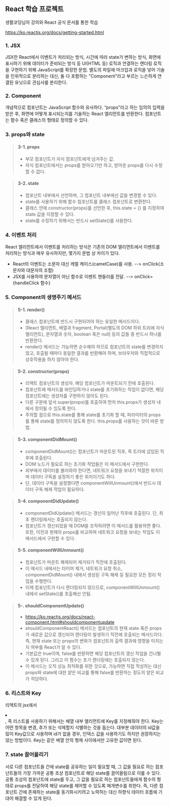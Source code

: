 ## React 학습 프로젝트

생활코딩님의 강의와 React 공식 문서를 통한 학습

https://ko.reactjs.org/docs/getting-started.html


### 1. JSX

JSX란 React에서 이벤트가 처리되는 방식, 시간에 따라 state가 변하는 방식, 화면에 표시하기 위해 데이터가 준비되는 방식 등 UI(HTML 등) 로직과 연결하는 랜더링 로직을 구현하기 위해 JavaScript를 확장한 문법. 별도의 파일에 마크업과 로직을 넣어 기술을 인위적으로 분리하는 대신, 둘 다 포함하는 "Component"라고 부르는 느슨하게 연결된 유닛으로 관심사를 분리한다.


### 2. Component

개념적으로 컴포넌트는 JavaScript 함수와 유사하다. “props”라고 하는 임의의 입력을 받은 후, 화면에 어떻게 표시되는지를 기술하는 React 엘리먼트를 반환한다.
컴포넌트는 함수 혹은 클래스의 형태로 정의할 수 있다.


### 3. props와 state

> #### 3-1. props
> - 부모 컴포넌트가 자식 컴포넌트에게 넘겨주는 값.
> - 자식 컴포넌트에서는 props를 받아오기만 하고, 받아온 props를 다시 수정할 수 없다.

> #### 3-2. state
> - 컴포넌트 내부에서 선언하며, 그 컴포넌트 내부에선 값을 변경할 수 있다.
> - state를 사용하기 위해 함수 컴포넌트를 클래스 컴포넌트로 변환한다.
> - 클래스 안에 constructor(props)를 선언한 후, this.state = {} 를 지정하여 state 값을 지정할 수 있다.
> - state를 수정하기 위해서는 반드시 setState()를 사용한다.


### 4. 이벤트 처리

React 엘리먼트에서 이벤트를 처리하는 방식은 기존의 DOM 엘리먼트에서 이벤트를 처리하는 방식과 매우 유사하지만, 몇가지 문법 상 차이가 있다.
- React의 이벤트는 소문자 대신 캐멀 케이스(camelCase)를 사용. --> onClick(소문자와 대문자의 조합)
- JSX를 사용하여 문자열이 아닌 함수로 이벤트 핸들러를 전달.   --> onClick={handleClick 함수}


### 5. Component의 생명주기 메서드

> #### 5-1. render()
> - 클래스 컴포넌트에 반드시 구현되어야 하는 유일한 메서드이다. 
> - [React 엘리먼트, 배열과 fragment, Portal(별도의 DOM 하위 트리에 자식 엘리먼트), 문자열과 숫자, boolean 혹은 null] 등의 값들 중 반드시 하나를 반환한다.
> - render() 메서드는 가능하면 순수해야 하므로 컴포넌트의 state를 변경하지 않고, 호출될 때마다 동일한 결과를 반환해야 하며, 브라우저와 직접적으로 상호작용을 하지 않아야 한다.

> #### 5-2. constructor(props)
> - 리액트 컴포넌트의 생성자. 해당 컴포넌트가 마운트되기 전에 호출된다.
> - 컴포넌트에 메서드를 바인딩하거나 state를 초기화하는 작업이 없다면, 해당 컴포넌트에는 생성자를 구현하지 않아도 된다.
> - 다른 구문에 앞서 super(props)를 호출하여 먼저 this.props가 생성자 내에서 정의될 수 있도록 한다.
> - 주의할 점으로 this.state를 통해 state를 초기화 할 때, 파라미터의 props를 통해 state를 정의하지 않도록 한다. this.props를 사용하는 것이 바른 방법.

> #### 5-3. componentDidMount()
> - componentDidMount()는 컴포넌트가 마운트된 직후, 즉 트리에 삽입된 직후에 호출된다.
> - DOM 노드가 필요로 하는 초기화 작업들은 이 메서드에서 구현한다. 
> - 외부에서 데이터를 불러와야 한다면, 네트워크 요청을 보내기 적절한 위치이며 데이터 구독을 설정하기 좋은 위치이기도 하다.
> - 단, 데이터 구독을 설정했다면 componentWillUnmount()에서 반드시 데이터 구독 해제 작업이 필요하다.

> #### 5-4. componentDidUpdate()
> - componentDidUpdate() 메서드는 갱신이 일어난 직후에 호출된다. 단, 최초 렌더링에서는 호출되지 않는다.
> - 컴포넌트가 갱신되었을 때 DOM을 조작하려면 이 메서드를 활용하면 좋다. 또한, 이전과 현재의 props를 비교하여 네트워크 요청을 보내는 작업도 이 메서드에서 구현할 수 있다.

> #### 5-5. componentWillUnmount()
> - 컴포넌트가 마운트 해제되어 제거되기 직전에 호출된다. 
> - 이 메서드 내에서는 타이머 제거, 네트워크 요청 취소, componentDidMount() 내에서 생성된 구독 해제 등 필요한 모든 정리 작업을 수행한다.
> - 이제 컴포넌트가 다시 렌더링되지 않으므로, componentWillUnmount() 내에서 setState()를 호출해선 안됨.

> #### 5-. shouldComponentUpdate()
> - https://ko.reactjs.org/docs/react-component.html#shouldcomponentupdate
> - shouldComponentReact() 메서드는 컴포넌트의 현재 state 혹은 props가 새로운 값으로 갱신되어 렌더링이 발생하기 직전에 호출되는 메서드이다.
즉, 현재 state 또는 props의 변화가 컴포넌트의 출력 결과에 영향을 미치는지 여부를 React가 알 수 있다.
> - 기본값은 true이며, false를 반환하면 해당 컴포넌트의 갱신 작업을 건너뛸 수 있게 된다. 그리고 이 함수는 초기 렌더링에는 호출되지 않는다.
> - 이 메서드는 오직 성능 최적화를 위한 것으로, 가능하면 직접 작성하는 대신 props와 state에 대한 얕은 비교를 통해 false를 반환하는 정도의 얕은 비교가 적당하다.


### 6. 리스트와 Key

리액트의 jsx에서 <li></li>, 즉 리스트를 사용하기 위해서는 배열 내부 엘리먼트에 Key를 지정해줘야 한다. Key는 어떤 항목을 변경, 추가 또는 삭제할지 식별하는 것을 돕는다. 대부분 데이터의 id값을 많이 Key값으로 사용하며 id가 없을 경우, 인덱스 값을 사용하기도 하지만 권장하지는 않는 방법이다. Key는 같은 배열 안의 형제 사이에서만 고유한 값이면 된다.


### 7. state 끌어올리기

서로 다른 컴포넌트들 간에 state를 공유하는 일이 필요할 때, 그 값을 필요로 하는 컴포넌트들의 가장 가까운 공통 조상 컴포넌트로 해당 state를 끌어올림으로 이룰 수 있다. 공통 조상의 컴포넌트에 state를 두고, 그 값을 필요로 하는 컴포넌트들에게 함수의 형태로 props를 전달하여 해당 state를 제어할 수 있도록 매개변수를 취한다. 즉, 다른 컴포넌트 간에 존재하는 state를 동기화시키려고 노력하는 대신 하향식 데이터 흐름에 기대어 해결할 수 있게 된다.
